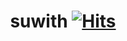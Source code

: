 
<div align="center">

<!--


### Hi there 👋
**suwith/suwith** is a ✨ _special_ ✨ repository because its `README.md` (this file) appears on your GitHub profile.

Here are some ideas to get you started:

- 🔭 I’m currently working on ...
- 🌱 I’m currently learning ...
- 👯 I’m looking to collaborate on ...
- 🤔 I’m looking for help with ...
- 💬 Ask me about ...
- 📫 How to reach me: ...
- 😄 Pronouns: ...
- ⚡ Fun fact: ...
-->
# suwith [![Hits](https://hits.seeyoufarm.com/api/count/incr/badge.svg?url=https%3A%2F%2Fgithub.com%2Fsuwith&count_bg=%2390E4E9&title_bg=%23505970&icon=&icon_color=%23E7E7E7&title=hits&edge_flat=false)](https://hits.seeyoufarm.com)

<!--방문자수
[![Hits](https://hits.seeyoufarm.com/api/count/incr/badge.svg?url=https%3A%2F%2Fgithub.com%2Fsuwith&count_bg=%2390E4E9&title_bg=%23505970&icon=&icon_color=%23E7E7E7&title=hits&edge_flat=false)](https://hits.seeyoufarm.com)
-->
<!-- ![Suwith's GitHub stats](https://github-readme-stats.vercel.app/api?username=suwith&show_icons=true&theme=merko) -->

<!-- [![Solved.ac Profile](http://mazassumnida.wtf/api/v2/generate_badge?boj=sooy357)](https://solved.ac/sooy357/)-->
<!-- [![Top Langs](https://github-readme-stats.vercel.app/api/top-langs/?username=suwith&langs_count=10&layout=compact)]() -->
<!-- [![suwith's wakatime stats](https://github-readme-stats.vercel.app/api/wakatime?username=suwith)]() -->

<!--
# 💪Skills
### Platforms & Languages
![Java](https://img.shields.io/badge/Java-007396.svg?&style=for-the-badge&logo=Java&logoColor=white)
![Spring](https://img.shields.io/badge/Spring-6DB33F.svg?&style=for-the-badge&logo=Spring&logoColor=white)
![Python](https://img.shields.io/badge/Python-3776AB.svg?&style=for-the-badge&logo=Python&logoColor=white)
![Android](https://img.shields.io/badge/Android-3DDC84.svg?&style=for-the-badge&logo=Android&logoColor=white)
![JavaScript](https://img.shields.io/badge/JavaScript-F7DF1E.svg?&style=for-the-badge&logo=JavaScript&logoColor=white)

![TypeScript](https://img.shields.io/badge/TypeScript-3178C6.svg?&style=for-the-badge&logo=TypeScript&logoColor=white)
![HTML5](https://img.shields.io/badge/HTML5-E34F26.svg?&style=for-the-badge&logo=HTML5&logoColor=white)
![CSS3](https://img.shields.io/badge/CSS3-1572B6.svg?&style=for-the-badge&logo=CSS3&logoColor=white)
![MySQL](https://img.shields.io/badge/MySQL-4479A1.svg?&style=for-the-badge&logo=MySQL&logoColor=white)
![Oracle](https://img.shields.io/badge/Oracle-F80000.svg?&style=for-the-badge&logo=Oracle&logoColor=white)

### Tools
![Git](https://img.shields.io/badge/Git-F05032.svg?&style=for-the-badge&logo=Git&logoColor=white)
![Eclipse IDE](https://img.shields.io/badge/Eclipse%20IDE-2C2255.svg?&style=for-the-badge&logo=Eclipse%20IDE&logoColor=white)
![Visual Studio Code](https://img.shields.io/badge/Visual%20Studio%20Code-007ACC.svg?&style=for-the-badge&logo=Visual%20Studio%20Code&logoColor=white)
![Android Studio](https://img.shields.io/badge/Android%20Studio-3DDC84.svg?&style=for-the-badge&logo=Android%20Studio&logoColor=white)

 
# :mailbox_with_mail: Contacts
[![Tech Blog Badge](http://img.shields.io/badge/-Tech%20blog-black?style=flat-square&logo=github&link=주소)](주소)
[![Gmail Badge](https://img.shields.io/badge/Gmail-d14836?style=flat-square&logo=Gmail&logoColor=white&link=주소)](주소)
[![Naver Badge](https://img.shields.io/badge/Naver-03C75A?style=flat-square&logo=Naver&logoColor=white&link=주소)](주소)
-->

</div>
